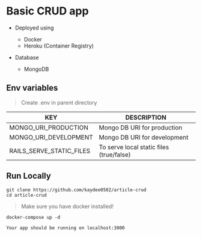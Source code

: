 # Basic CRUD app

+ Deployed using
    - Docker
    - Heroku (Container Registry)

+ Database
    - MongoDB



## Env variables
> Create .env in parent directory

| KEY | DESCRIPTION |
|---|---|
| MONGO_URI_PRODUCTION | Mongo DB URI for production |
| MONGO_URI_DEVELOPMENT | Mongo DB URI for development |
| RAILS_SERVE_STATIC_FILES | To serve local static files (true/false) |



## Run Locally
```
git clone https://github.com/kaydee0502/article-crud
cd article-crud

```
> Make sure you have docker installed!

```
docker-compose up -d
```

`Your app should be running on localhost:3000`

